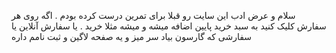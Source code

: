 سلام و عرض ادب 
این سایت رو قبلا برای تمرین درست کرده بودم . اگه روی هر سفارش کلیک کنید به سبد خرید پایین اضافه میشه و میشه مثلا خرید . یا سفارش آنلاین یا سفارشی که گارسون بیاد سر میز و یه صفحه لاگین و ثبت نامم داره 
